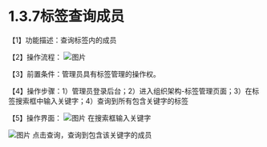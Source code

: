 # 1.3.7标签查询成员

【1】功能描述：查询标签内的成员

【2】操作流程：
![图片](~@img/1/1.3.7_p1.png)

【3】前置条件：管理员具有标签管理的操作权。

【4】操作步骤：1）管理员登录后台；2）进入组织架构-标签管理页面；3）在标签搜索框中输入关键字；4）查询到所有包含关键字的标签

【5】操作界面：
![图片](~@img/1/1.3.7_p2.png)
在搜索框输入关键字

![图片](~@img/1/1.3.7_p3.png)
点击查询，查询到包含该关键字的成员